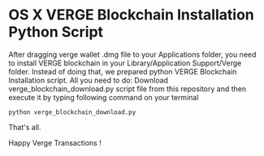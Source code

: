 # OS X  VERGE Blockchain Installation Python Script

After dragging verge wallet .dmg file to your Applications folder, you need to install VERGE blockchain in your Library/Application Support/Verge folder. Instead of doing that, we prepared python VERGE Blockchain Installation script. All you need to do:
Download  verge_blockchain_download.py script file from this repository and then execute it by typing following command on your terminal
```
python verge_blockchain_download.py
```
That's all.

Happy Verge Transactions !
